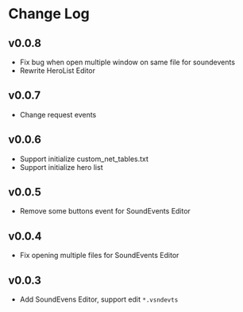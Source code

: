 # Change Log

## v0.0.8
- Fix bug when open multiple window on same file for soundevents
- Rewrite HeroList Editor

## v0.0.7
- Change request events

## v0.0.6
- Support initialize custom_net_tables.txt
- Support initialize hero list

## v0.0.5
- Remove some buttons event for SoundEvents Editor

## v0.0.4
- Fix opening multiple files for SoundEvents Editor

## v0.0.3
- Add SoundEvens Editor, support edit `*.vsndevts`